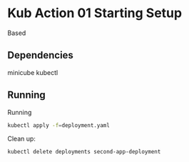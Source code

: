 # Kub Action 01 Starting Setup

Based 

## Dependencies

minicube
kubectl

## Running

Running
```bash
kubectl apply -f=deployment.yaml
```

Clean up:
```bash
kubectl delete deployments second-app-deployment
```